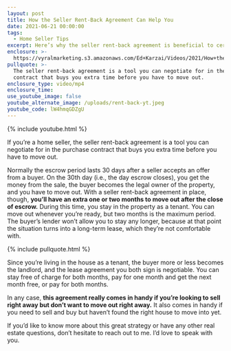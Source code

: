 ```yaml
---
layout: post
title: How the Seller Rent-Back Agreement Can Help You
date: 2021-06-21 00:00:00
tags:
  - Home Seller Tips
excerpt: Here’s why the seller rent-back agreement is beneficial to certain sellers.
enclosure: >-
  https://vyralmarketing.s3.amazonaws.com/Ed+Karzai/Videos/2021/How+the+Seller+Rent-Back+Agreement+Can+Help+You.mp4
pullquote: >-
  The seller rent-back agreement is a tool you can negotiate for in the purchase
  contract that buys you extra time before you have to move out.
enclosure_type: video/mp4
enclosure_time:
use_youtube_image: false
youtube_alternate_image: /uploads/rent-back-yt.jpeg
youtube_code: lW4hmqGDZgU
---
```

{% include youtube.html %}

If you’re a home seller, the seller rent-back agreement is a tool you can negotiate for in the purchase contract that buys you extra time before you have to move out.&nbsp;

Normally the escrow period lasts 30 days after a seller accepts an offer from a buyer. On the 30th day (i.e., the day escrow closes), you get the money from the sale, the buyer becomes the legal owner of the property, and you have to move out. With a seller rent-back agreement in place, though, **you’ll have an extra one or two months to move out after the close of escrow.** During this time, you stay in the property as a tenant. You can move out whenever you’re ready, but two months is the maximum period. The buyer’s lender won’t allow you to stay any longer, because at that point the situation turns into a long-term lease, which they’re not comfortable with.&nbsp;&nbsp;

{% include pullquote.html %}

Since you’re living in the house as a tenant, the buyer more or less becomes the landlord, and the lease agreement you both sign is negotiable. You can stay free of charge for both months, pay for one month and get the next month free, or pay for both months.&nbsp;

In any case, **this agreement really comes in handy if you’re looking to sell right away but don’t want to move out right away.** It also comes in handy if you need to sell and buy but haven’t found the right house to move into yet.&nbsp;

If you’d like to know more about this great strategy or have any other real estate questions, don’t hesitate to reach out to me. I’d love to speak with you.
